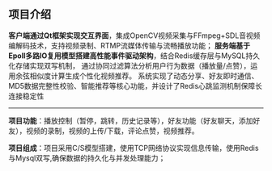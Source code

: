 ## 项目介绍

**客户端通过Qt框架实现交互界面**，集成OpenCV视频采集与FFmpeg+SDL音视频编解码技术，支持视频录制、RTMP流媒体传输与流畅播放功能；
**服务端基于Epoll多路IO复用模型搭建高性能事件驱动架构**，结合Redis缓存层与MySQL持久化存储实现双写机制，
通过协同过滤算法分析用户行为数据（播放量/点赞），运用余弦相似度计算生成个性化视频推荐。
系统实现了动态分享、好友即时通信、MD5数据完整性校验、智能推荐等核心功能，并设计了Redis心跳监测机制保障长连接稳定性

---
**项目功能**：播放控制（暂停，跳转，历史记录等），好友功能（好友聊天，添加好友），视频的录制，视频的上传/下载，评论点赞，视频推荐。

**项目组成**：项目采用C/S模型搭建，使用TCP网络协议实现信息传输，使用Redis与Mysql双写,确保数据的持久化与并发处理能力；
